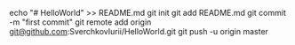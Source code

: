 echo "# HelloWorld" >> README.md
git init
git add README.md
git commit -m "first commit"
git remote add origin git@github.com:SverchkovIurii/HelloWorld.git
git push -u origin master
